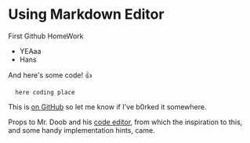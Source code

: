 # Using Markdown Editor

First Github HomeWork

 * YEAaa
 * Hans
 


And here's some code! :+1:

```
  here coding place
```

This is [on GitHub](https://github.com/jbt/markdown-editor) so let me know if I've b0rked it somewhere.


Props to Mr. Doob and his [code editor](http://mrdoob.com/projects/code-editor/), from which
the inspiration to this, and some handy implementation hints, came.

